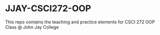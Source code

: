 # JJAY-CSCI272-OOP
This repo contains the teaching and practice elements for CSCI 272 OOP Class @ John Jay College
